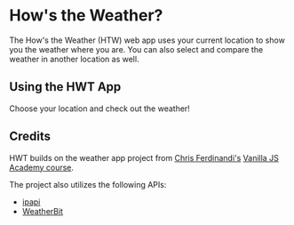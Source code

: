 # How's the Weather?

The How's the Weather (HTW) web app uses your current location to show you the weather where you are. You can also select and compare the weather in another location as well.

## Using the HWT App

Choose your location and check out the weather!

## Credits

HWT builds on the weather app project from [Chris Ferdinandi's](https://twitter.com/ChrisFerdinandi) [Vanilla JS Academy course](https://vanillajsacademy.com/).

The project also utilizes the following APIs:

- [ipapi](https://ipapi.co/)
- [WeatherBit](https://www.weatherbit.io/api)
